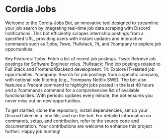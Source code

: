 # Cordia Jobs
Welcome to the Cordia-Jobs Bot, an innovative tool designed to streamline your job search by integrating real-time job data scraping with Discord notifications. This bot efficiently scrapes internship postings from a specified URL, providing users with instant updates and interactive commands such as ?jobs, ?swe, ?fullstack, ?it, and ?company to explore job opportunities.

Key Features:
?jobs: Fetch a list of recent job postings.
?swe: Retrieve job postings for Software Engineer roles.
?fullstack: Find job postings related to Full Stack and Frontend/Backend development.
?it: Explore IT-related job opportunities.
?company: Search for job postings from a specific company, with optional role filtering (e.g., ?company Netflix SWE).
The bot also features a ?recent command to highlight jobs posted in the last 48 hours and a ?commands command for a comprehensive list of available functionalities. With periodic updates every minute, the bot ensures you never miss out on new opportunities.

To get started, clone the repository, install dependencies, set up your Discord token in a .env file, and run the bot. For detailed information on commands, setup, and contribution, refer to the source code and documentation. Your contributions are welcome to enhance this project further. Happy job hunting!
